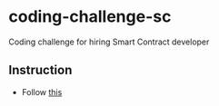 # coding-challenge-sc
Coding challenge for hiring Smart Contract developer

## Instruction
* Follow [this](./instruction.md)